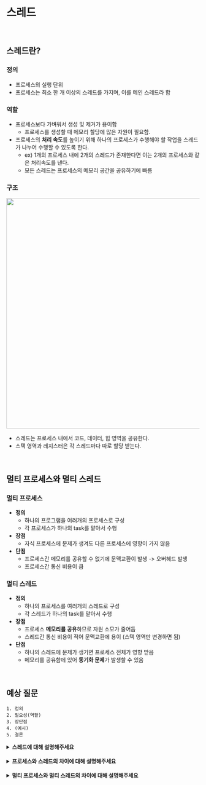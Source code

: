 # 스레드

<br>

## 스레드란?

### 정의

- 프로세스의 실행 단위
- 프로세스는 최소 한 개 이상의 스레드를 가지며, 이를 메인 스레드라 함

### 역할

- 프로세스보다 가벼워서 생성 및 제거가 용이함
    - 프로세스를 생성할 때 메모리 할당에 많은 자원이 필요함.
- 프로세스의 **처리 속도**를 높이기 위해 하나의 프로세스가 수행해야 할 작업을 스레드가 나누어 수행할 수 있도록 한다.
    - ex) 1개의 프로세스 내에 2개의 스레드가 존재한다면 이는 2개의 프로세스와 같은 처리속도를 낸다.
    - 모든 스레드는 프로세스의 메모리 공간을 공유하기에 빠름

### 구조

<img width="600" src="https://user-images.githubusercontent.com/71180414/148265309-db94d90a-58e0-45cf-ae40-6d86ca8710fc.png">

- 스레드는 프로세스 내에서 코드, 데이터, 힙 영역을 공유한다.
- 스택 영역과 레지스터은 각 스레드마다 따로 할당 받는다.

<br>

## 멀티 프로세스와 멀티 스레드

### 멀티 프로세스

- **정의**
    - 하나의 프로그램을 여러개의 프로세스로 구성
    - 각 프로세스가 하나의 task를 맡아서 수행
- **장점**
    - 자식 프로세스에 문제가 생겨도 다른 프로세스에 영향이 가지 않음
- **단점**
    - 프로세스간 메모리를 공유할 수 없기에 문맥교환이 발생 -> 오버헤드 발생
    - 프로세스간 통신 비용이 큼

### 멀티 스레드

- **정의**
    - 하나의 프로세스를 여러개의 스레드로 구성
    - 각 스레드가 하나의 task를 맡아서 수행
- **장점**
    - 프로세스 **메모리를 공유**하므로 자원 소모가 줄어듬
    - 스레드간 통신 비용이 적어 문맥교환에 용이 (스택 영역만 변경하면 됨)
- **단점**
    - 하나의 스레드에 문제가 생기면 프로세스 전체가 영향 받음
    - 메모리를 공유함에 있어 **동기화 문제**가 발생할 수 있음

<br>

## 예상 질문

```
1. 정의
2. 필요성(역할)
3. 장단점
4. (예시)
5. 결론
```

<details>
    <summary><b>스레드에 대해 설명해주세요</b></summary>
    <br>
    스레드는 프로세스의 실행 단위로, 프로세스는 최소 하나 이상의 스레드를 가집니다.<br>
    하나의 프로세스가 수행해야 하는 작업을 스레드가 나누어 수행함으로써 프로세스의 처리 속도를 높이는 역할을 합니다.<br>
    스레드는 프로세스의 코드, 데이터, 힙 영역을 공유하고, 레지스터 및 스택 영역은 각 스레드마다 따로 할당 받습니다.<br>
    각 스레드가 메모리 공간을 공유하기 때문에 스레드간 통신 비용이 적어 문맥교환에 용이합니다.
</details>

<br>

<details>
    <summary><b>프로세스와 스레드의 차이에 대해 설명해주세요</b></summary>
    <br>
    프로세스는 실행중인 프로그램을 뜻하며 독립된 메모리 영역을 가져 프로세스는 서로 침범할 수 없습니다.<br>
    스레드는 프로세스의 실행 단위로 프로세스 메모리 영역 중 스택 영역을 제외한 부분을 공유합니다.
</details>

<br>

<details>
    <summary><b>멀티 프로세스와 멀티 스레드의 차이에 대해 설명해주세요</b></summary>
    <br>
    멀티 프로세스는 하나의 프로그램을 여러개의 프로세스로 구성하는 것으로, 프로세스는 독립된 메모리 영역을 가지고 서로 침범할 수 없습니다.<br>
    멀티 스레드는 하나의 프로세스가 여러개의 스레드로 구성하는 것을 뜻하며 프로세스 내부에서 메모리를 공유합니다.<br>
    이와 같은 자원공유 여부의 차이때문에 멀티 프로세스는 한 프로세스에 문제가 생겨도 다른 프로세스에는 영향을 끼치지 않지만, 멀티 스레드는 한 스레드가 문제가 생기면 프로세스 전체에 영향을 끼치게 됩니다.<br>
    하지만 멀티 스레드의 경우 문맥 교환이 발생했을 때 스택 영역만 변경하면 되기에 오버헤드가 적게 발생하는 반면, 멀티 프로세스의 경우 메모리 영역 초기화 작업이 일어나기 때문에 오버헤드가 크게 발생합니다.
</details>

<br>

